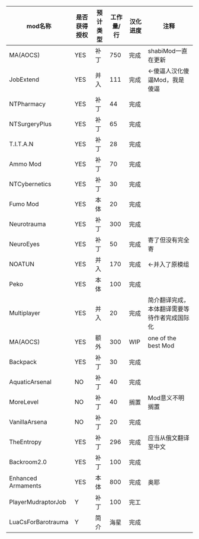 |mod名称|是否获得授权|预计类型|工作量/行|汉化进度|注释|
|--|--|--|--|--|--|
|MA(AOCS)          |YES|补丁|750|完成 |shabiMod一直在更新|
|JobExtend         |YES|并入|111|完成 |←傻逼人汉化傻逼Mod，我是傻逼|
|NTPharmacy        |YES|补丁|44 |完成 ||
|NTSurgeryPlus     |YES|补丁|65 |完成 ||
|T.I.T.A.N         |YES|补丁|28 |完成 ||
|Ammo Mod          |YES|补丁|70 |完成 ||
|NTCybernetics     |YES|补丁|30 |完成 ||
|Fumo Mod          |YES|本体|20 |完成 ||
|Neurotrauma       |YES|补丁|300|完成 ||
|NeuroEyes         |YES|补丁|50 |完成 |寄了但没有完全寄|
|NOATUN            |YES|并入|170|完成 |←并入了原模组|
|Peko              |YES|本体|100|完成 ||
|Multiplayer       |YES|并入|20 |完成 |简介翻译完成，本体翻译需要等待作者完成国际化|
|MA(AOCS)          |YES|额外|300|WIP |one of the best Mod|
|Backpack          |YES|补丁|30 |完成 ||
|AquaticArsenal    |NO |补丁|40 |完成 ||
|MoreLevel         |NO |补丁|40 |搁置 |Mod意义不明 搁置|
|VanillaArsena     |NO |补丁|20 |完成 ||
|TheEntropy        |YES|补丁|296|完成 |应当从俄文翻译至中文|
|Backroom2.0       |YES|补丁|100|完成 ||
|Enhanced Armaments|YES|本体|800|完成 |奥耶|
|PlayerMudraptorJob|Y|补丁|100|完工 ||
|LuaCsForBarotrauma|Y|简介|海星|完成||